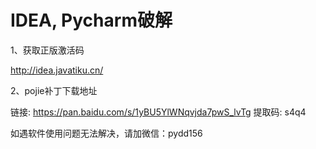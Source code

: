 # IDEA, Pycharm破解

1、获取正版激活码

http://idea.javatiku.cn/

2、pojie补丁下载地址

链接: https://pan.baidu.com/s/1yBU5YlWNqvjda7pwS_lvTg 提取码: s4q4 

如遇软件使用问题无法解决，请加微信：pydd156